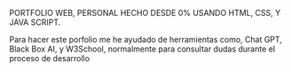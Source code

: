 PORTFOLIO WEB, PERSONAL HECHO DESDE 0% USANDO HTML, CSS, Y JAVA SCRIPT.


Para hacer este porfolio me he ayudado de herramientas como, Chat GPT, Black Box AI, y W3School, normalmente para consultar dudas durante el proceso de desarrollo
